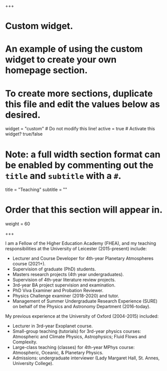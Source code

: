+++
# Custom widget.
# An example of using the custom widget to create your own homepage section.
# To create more sections, duplicate this file and edit the values below as desired.
widget = "custom"  # Do not modify this line!
active = true  # Activate this widget? true/false

# Note: a full width section format can be enabled by commenting out the `title` and `subtitle` with a `#`.
title = "Teaching"
subtitle = ""

# Order that this section will appear in.
weight = 60

+++

I am a Fellow of the Higher Education Academy (FHEA), and my teaching responsibilities at the University of Leicester (2015-present) include:

* Lecturer and Course Developer for 4th-year Planetary Atmospheres course (2021+).
* Supervision of graduate (PhD) students.
* Masters research projects (4th year undergraduates).
* Supervision of 4th-year literature review projects.
* 3rd-year BA project supervision and examination.
* PhD Viva Examiner and Probation Reviewer.
* Physics Challenge examiner (2018-2020) and tutor.
* Management of Summer Undergraduate Research Experience (SURE) on behalf of the Physics and Astronomy Department (2016-today).

My previous experience at the University of Oxford (2004-2015) included:

* Lecturer in 3rd-year Exoplanet course.
* Small-group teaching (tutorials) for 3rd-year physics courses:  Atmospheric and Climate Physics, Astrophysics; Fluid Flows and Complexity.
* Large-class teaching (classes) for 4th-year MPhys course:  Atmospheric, Oceanic, & Planetary Physics.
* Admissions:  undergraduate interviewer (Lady Margaret Hall, St. Annes, University College).
